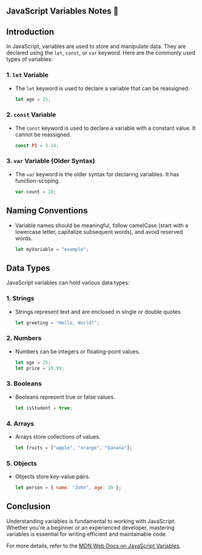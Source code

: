 ## JavaScript Variables Notes 🚀

## Introduction

In JavaScript, variables are used to store and manipulate data. They are declared using the `let`, `const`, or `var` keyword. Here are the commonly used types of variables:

### 1. `let` Variable

- The `let` keyword is used to declare a variable that can be reassigned.

  ```javascript
  let age = 25;
  ```

### 2. `const` Variable

- The `const` keyword is used to declare a variable with a constant value. It cannot be reassigned.

  ```javascript
  const PI = 3.14;
  ```

### 3. `var` Variable (Older Syntax)

- The `var` keyword is the older syntax for declaring variables. It has function-scoping.

  ```javascript
  var count = 10;
  ```

## Naming Conventions

- Variable names should be meaningful, follow camelCase (start with a lowercase letter, capitalize subsequent words), and avoid reserved words.

  ```javascript
  let myVariable = "example";
  ```

## Data Types

JavaScript variables can hold various data types:

### 1. Strings

- Strings represent text and are enclosed in single or double quotes.

  ```javascript
  let greeting = "Hello, World!";
  ```

### 2. Numbers

- Numbers can be integers or floating-point values.

  ```javascript
  let age = 25;
  let price = 19.99;
  ```

### 3. Booleans

- Booleans represent true or false values.

  ```javascript
  let isStudent = true;
  ```

### 4. Arrays

- Arrays store collections of values.

  ```javascript
  let fruits = ["apple", "orange", "banana"];
  ```

### 5. Objects

- Objects store key-value pairs.

  ```javascript
  let person = { name: "John", age: 30 };
  ```

## Conclusion

Understanding variables is fundamental to working with JavaScript. Whether you're a beginner or an experienced developer, mastering variables is essential for writing efficient and maintainable code.

For more details, refer to the [MDN Web Docs on JavaScript Variables](https://developer.mozilla.org/en-US/docs/Web/JavaScript/Guide/Grammar_and_Types#Variables).
```

